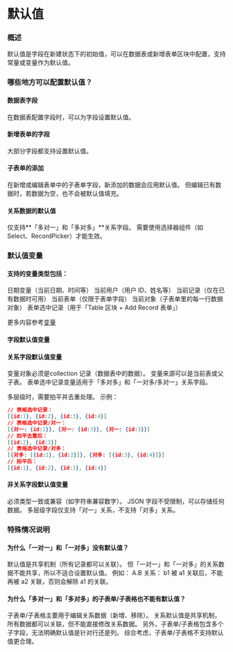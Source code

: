 # 默认值

### 概述

默认值是字段在新建状态下的初始值，可以在数据表或新增表单区块中配置，支持常量或变量作为默认值。

### 哪些地方可以配置默认值？

#### 数据表字段
在数据表配置字段时，可以为字段设置默认值。
#### 新增表单的字段
大部分字段都支持设置默认值。
#### 子表单的添加
在新增或编辑表单中的子表单字段，新添加的数据会应用默认值。
但编辑已有数据时，若数据为空，也不会被默认值填充。
#### 关系数据的默认值
仅支持**「多对一」和「多对多」**关系字段。
需要使用选择器组件（如 Select、RecordPicker）才能生效。

### 默认值变量

#### 支持的变量类型包括：

日期变量（当前日期、时间等）
当前用户（用户 ID、姓名等）
当前记录（仅在已有数据时可用）
当前表单（仅限于表单字段）
当前对象（子表单里的每一行数据对象）
表单选中记录（用于「Table 区块 + Add Record 表单」）

更多内容参考[变量](../../variable.md)

#### 字段默认值变量

#### 关系字段默认值变量

变量对象必须是collection 记录（数据表中的数据）。
变量来源可以是当前表或父子表。
表单选中记录变量适用于「多对多」和「一对多/多对一」关系字段。

多层级时，需要拍平并去重处理。
示例：

``` json
// 表格选中记录：
[{id:1}, {id:2}, {id:3}, {id:4}]
// 表格选中记录/对一：
[{对一: {id:2}}, {对一: {id:3}}, {对一: {id:3}}]
// 拍平去重后：
[{id:2}, {id:3}]
// 表格选中记录/对多：
[{对多: [{id:1}, {id:2}]}, {对多: [{id:3}, {id:4}]}]
// 拍平后：
[{id:1}, {id:2}, {id:3}, {id:4}]
```
#### 非关系字段默认值变量
必须类型一致或兼容（如字符串兼容数字）。
JSON 字段不受限制，可以存储任何数据。
多层级字段仅支持「对一」关系，不支持「对多」关系。

### 特殊情况说明

#### 为什么「一对一」和「一对多」没有默认值？
默认值是共享机制（所有记录都可以关联）。
但「一对一」和「一对多」的关系数据不能共享，所以不适合设置默认值。
例如：
A.B 关系：
b1 被 a1 关联后，不能再被 a2 关联，否则会解除 a1 的关联。

#### 为什么「多对一」和「多对多」的子表单/子表格也不能有默认值？
子表单/子表格主要用于编辑关系数据（新增、移除）。
关系默认值是共享机制，所有数据都可以关联，但不能直接修改关系数据。
另外，子表单/子表格包含多个子字段，无法明确默认值是针对行还是列。
综合考虑，子表单/子表格不支持默认值更合理。